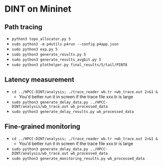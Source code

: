 # DINT on Mininet

## Path tracing

- `python3 topo_allocator.py 5`
- `sudo python3 -m p4utils.p4run --config p4app.json`
- `sudo python3 exp.py 5`
- `sudo python3 generate_results.py 5`
- `sudo python3 generate_results_avgbit.py 5`
- `sudo python3 plothelper.py final_results/5/tail/PINT8`

## Latency measurement

- `cd ../HPCC-DINT/analysis; ./trace_reader wb.tr >wb_trace.out 2>&1 &`
	+ You'd better run it in screen if the trace file xxx.tr is large
- `sudo python3 generate_delay_data.py ../HPCC-DINT/analysis/wb_trace.out wb_processed_data`
- `sudo python3 generate_delay_results.py wb_processed_data`

## Fine-grained monitoring

- `cd ../HPCC-DINT/analysis; ./trace_reader wb.tr >wb_trace.out 2>&1 &`
	+ You'd better run it in screen if the trace file xxx.tr is large
- `sudo python3 generate_delay_data.py ../HPCC-DINT/analysis/wb_trace.out wb_processed_data`
- `sudo python3 generate_monitoring_results.py wb_processed_data`

